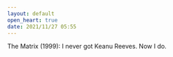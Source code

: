 ```yaml
---
layout: default
open_heart: true
date: 2021/11/27 05:55
---
```


The Matrix (1999): I never got Keanu Reeves. Now I do.
